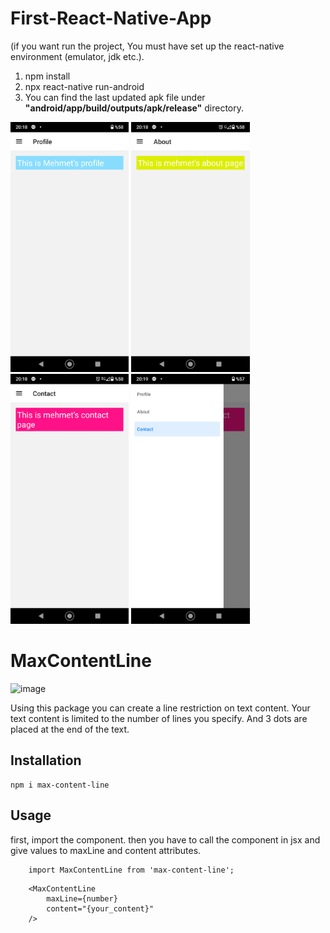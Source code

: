 # First-React-Native-App

(if you want run the project, You must have set up the react-native environment (emulator, jdk etc.).

1) npm install
2) npx react-native run-android
3) You can find the last updated apk file under **"android/app/build/outputs/apk/release"** directory.
<img height="400" src="https://raw.githubusercontent.com/Mehmet-Erdem-Akin/First-React-Native-App/main/src/Screenshot_20211130-201844.png">
<img height="400" src="https://raw.githubusercontent.com/Mehmet-Erdem-Akin/First-React-Native-App/main/src/Screenshot_20211130-201852.png">
<img height="400" src="https://raw.githubusercontent.com/Mehmet-Erdem-Akin/First-React-Native-App/main/src/Screenshot_20211130-201858.png">
<img height="400" src="https://raw.githubusercontent.com/Mehmet-Erdem-Akin/First-React-Native-App/main/src/Screenshot_20211130-201933.png">

# MaxContentLine
![image](https://i.ibb.co/tC7RYKd/max-Content-Line.png)

Using this package you can create a line restriction on text content. Your text content is limited to the number of lines you specify. And 3 dots are placed at the end of the text.

## Installation
``` 
npm i max-content-line
```

## Usage
first, import the component. then you have to call the component in jsx and give values ​​to maxLine and content attributes.

```
    import MaxContentLine from 'max-content-line';

```

```
    <MaxContentLine
        maxLine={number}
        content="{your_content}"
    />
```
